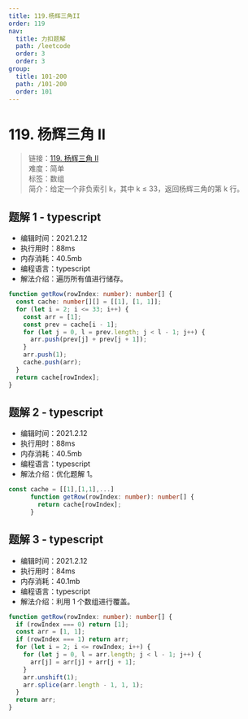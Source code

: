 ```yaml
---
title: 119.杨辉三角II
order: 119
nav:
  title: 力扣题解
  path: /leetcode
  order: 3
  order: 3
group:
  title: 101-200
  path: /101-200
  order: 101
---
```


# 119. 杨辉三角 II

> 链接：[119. 杨辉三角 II](https://leetcode-cn.com/problems/pascals-triangle-ii/)  
> 难度：简单  
> 标签：数组  
> 简介：给定一个非负索引 k，其中 k ≤ 33，返回杨辉三角的第 k 行。

## 题解 1 - typescript

- 编辑时间：2021.2.12
- 执行用时：88ms
- 内存消耗：40.5mb
- 编程语言：typescript
- 解法介绍：遍历所有值进行储存。

```typescript
function getRow(rowIndex: number): number[] {
  const cache: number[][] = [[1], [1, 1]];
  for (let i = 2; i <= 33; i++) {
    const arr = [1];
    const prev = cache[i - 1];
    for (let j = 0, l = prev.length; j < l - 1; j++) {
      arr.push(prev[j] + prev[j + 1]);
    }
    arr.push(1);
    cache.push(arr);
  }
  return cache[rowIndex];
}
```

## 题解 2 - typescript

- 编辑时间：2021.2.12
- 执行用时：88ms
- 内存消耗：40.5mb
- 编程语言：typescript
- 解法介绍：优化题解 1。

```typescript
const cache = [[1],[1,1],...]
      function getRow(rowIndex: number): number[] {
        return cache[rowIndex];
      }
```

## 题解 3 - typescript

- 编辑时间：2021.2.12
- 执行用时：84ms
- 内存消耗：40.1mb
- 编程语言：typescript
- 解法介绍：利用 1 个数组进行覆盖。

```typescript
function getRow(rowIndex: number): number[] {
  if (rowIndex === 0) return [1];
  const arr = [1, 1];
  if (rowIndex === 1) return arr;
  for (let i = 2; i <= rowIndex; i++) {
    for (let j = 0, l = arr.length; j < l - 1; j++) {
      arr[j] = arr[j] + arr[j + 1];
    }
    arr.unshift(1);
    arr.splice(arr.length - 1, 1, 1);
  }
  return arr;
}
```
